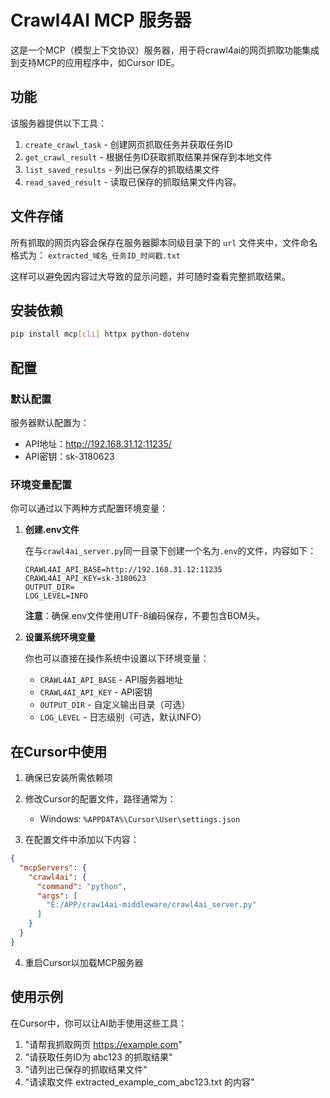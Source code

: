 # Crawl4AI MCP 服务器

这是一个MCP（模型上下文协议）服务器，用于将crawl4ai的网页抓取功能集成到支持MCP的应用程序中，如Cursor IDE。

## 功能

该服务器提供以下工具：

1. `create_crawl_task` - 创建网页抓取任务并获取任务ID
2. `get_crawl_result` - 根据任务ID获取抓取结果并保存到本地文件
3. `list_saved_results` - 列出已保存的抓取结果文件
4. `read_saved_result` - 读取已保存的抓取结果文件内容。

## 文件存储

所有抓取的网页内容会保存在服务器脚本同级目录下的 `url` 文件夹中，文件命名格式为：
`extracted_域名_任务ID_时间戳.txt`

这样可以避免因内容过大导致的显示问题，并可随时查看完整抓取结果。

## 安装依赖

```bash
pip install mcp[cli] httpx python-dotenv
```

## 配置

### 默认配置

服务器默认配置为：
- API地址：http://192.168.31.12:11235/
- API密钥：sk-3180623

### 环境变量配置

你可以通过以下两种方式配置环境变量：

1. **创建.env文件**

   在与`crawl4ai_server.py`同一目录下创建一个名为`.env`的文件，内容如下：

   ```
   CRAWL4AI_API_BASE=http://192.168.31.12:11235
   CRAWL4AI_API_KEY=sk-3180623
   OUTPUT_DIR=
   LOG_LEVEL=INFO
   ```

   **注意**：确保.env文件使用UTF-8编码保存，不要包含BOM头。

2. **设置系统环境变量**

   你也可以直接在操作系统中设置以下环境变量：
   
   - `CRAWL4AI_API_BASE` - API服务器地址
   - `CRAWL4AI_API_KEY` - API密钥
   - `OUTPUT_DIR` - 自定义输出目录（可选）
   - `LOG_LEVEL` - 日志级别（可选，默认INFO）

## 在Cursor中使用

1. 确保已安装所需依赖项
2. 修改Cursor的配置文件，路径通常为：
   - Windows: `%APPDATA%\Cursor\User\settings.json`

3. 在配置文件中添加以下内容：

```json
{
  "mcpServers": {
    "crawl4ai": {
      "command": "python",
      "args": [
        "E:/APP/craw14ai-middleware/crawl4ai_server.py"
      ]
    }
  }
}
```

4. 重启Cursor以加载MCP服务器

## 使用示例

在Cursor中，你可以让AI助手使用这些工具：

1. "请帮我抓取网页 https://example.com"
2. "请获取任务ID为 abc123 的抓取结果"
3. "请列出已保存的抓取结果文件"
4. "请读取文件 extracted_example_com_abc123.txt 的内容" 